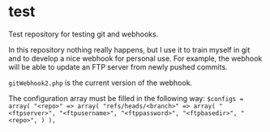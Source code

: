 # test
Test repository for testing git and webhooks.

In this repository nothing really happens, but I use it to train myself in git and to develop a nice webhook for personal use.
For example, the webhook will be able to update an FTP server from newly pushed commits.

`gitWebhook2.php` is the current version of the webhook.

The configuration array must be filled in the following way:
``
$configs = array(
	"<repo>" => array(
		"refs/heads/<branch>" => array(
			"<ftpserver>",
			"<ftpusername>",
			"<ftppassword>",
			"<ftpbasedir>",
			"<repo>",
		)
	),
``